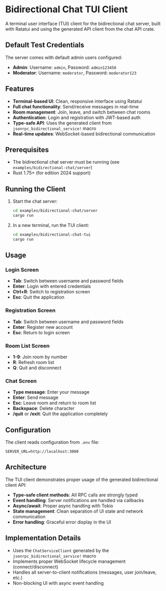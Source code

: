 # Bidirectional Chat TUI Client

A terminal user interface (TUI) client for the bidirectional chat server, built with Ratatui and using the generated API client from the chat API crate.

## Default Test Credentials

The server comes with default admin users configured:
- **Admin**: Username: `admin`, Password: `admin123456`
- **Moderator**: Username: `moderator`, Password: `moderator123`

## Features

- **Terminal-based UI**: Clean, responsive interface using Ratatui
- **Full chat functionality**: Send/receive messages in real-time
- **Room management**: Join, leave, and switch between chat rooms
- **Authentication**: Login and registration with JWT-based auth
- **Type-safe API**: Uses the generated client from `jsonrpc_bidirectional_service!` macro
- **Real-time updates**: WebSocket-based bidirectional communication

## Prerequisites

- The bidirectional chat server must be running (see `examples/bidirectional-chat/server`)
- Rust 1.75+ (for edition 2024 support)

## Running the Client

1. Start the chat server:
   ```bash
   cd examples/bidirectional-chat/server
   cargo run
   ```

2. In a new terminal, run the TUI client:
   ```bash
   cd examples/bidirectional-chat-tui
   cargo run
   ```

## Usage

### Login Screen
- **Tab**: Switch between username and password fields
- **Enter**: Login with entered credentials
- **Ctrl+R**: Switch to registration screen
- **Esc**: Quit the application

### Registration Screen
- **Tab**: Switch between username and password fields
- **Enter**: Register new account
- **Esc**: Return to login screen

### Room List Screen
- **1-9**: Join room by number
- **R**: Refresh room list
- **Q**: Quit and disconnect

### Chat Screen
- **Type message**: Enter your message
- **Enter**: Send message
- **Esc**: Leave room and return to room list
- **Backspace**: Delete character
- **/quit** or **/exit**: Quit the application completely

## Configuration

The client reads configuration from `.env` file:

```env
SERVER_URL=http://localhost:3000
```

## Architecture

The TUI client demonstrates proper usage of the generated bidirectional client API:

- **Type-safe client methods**: All RPC calls are strongly typed
- **Event handling**: Server notifications are handled via callbacks
- **Async/await**: Proper async handling with Tokio
- **State management**: Clean separation of UI state and network communication
- **Error handling**: Graceful error display in the UI

## Implementation Details

- Uses the `ChatServiceClient` generated by the `jsonrpc_bidirectional_service!` macro
- Implements proper WebSocket lifecycle management (connect/disconnect)
- Handles all server-to-client notifications (messages, user join/leave, etc.)
- Non-blocking UI with async event handling